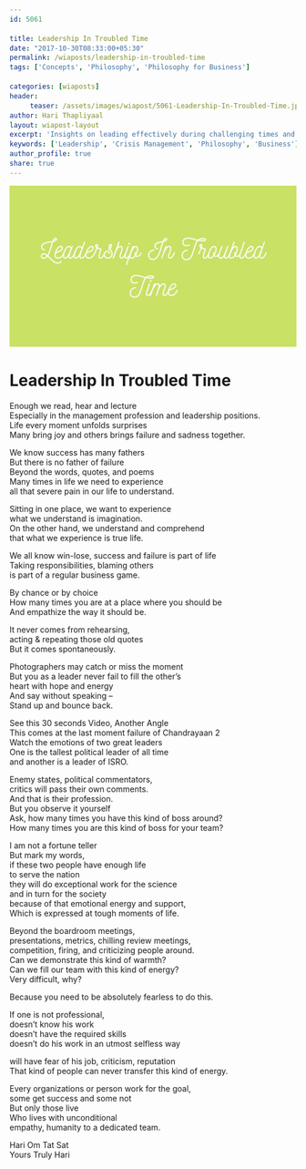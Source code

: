 ```yaml
--- 
id: 5061

title: Leadership In Troubled Time
date: "2017-10-30T08:33:00+05:30"
permalink: /wiaposts/leadership-in-troubled-time
tags: ['Concepts', 'Philosophy', 'Philosophy for Business']    

categories: [wiaposts] 
header:
     teaser: /assets/images/wiapost/5061-Leadership-In-Troubled-Time.jpg
author: Hari Thapliyaal 
layout: wiapost-layout
excerpt: 'Insights on leading effectively during challenging times and crises.' 
keywords: ['Leadership', 'Crisis Management', 'Philosophy', 'Business']
author_profile: true 
share: true 
---
```


![Leadership In Troubled Time](/assets/images/wiapost/5061-Leadership-In-Troubled-Time.jpg)     
   
# Leadership In Troubled Time
   
Enough we read, hear and lecture     
Especially in the management profession and leadership positions.     
Life every moment unfolds surprises     
Many bring joy and others brings failure and sadness together.    
    
We know success has many fathers     
But there is no father of failure     
Beyond the words, quotes, and poems     
Many times in life we need to experience     
all that severe pain in our life to understand.    
    
Sitting in one place, we want to experience     
what we understand is imagination.     
On the other hand, we understand and comprehend     
that what we experience is true life.    
    
We all know win-lose, success and failure is part of life     
Taking responsibilities, blaming others     
is part of a regular business game.    
    
By chance or by choice     
How many times you are at a place where you should be     
And empathize the way it should be.    
    
It never comes from rehearsing,     
acting & repeating those old quotes     
But it comes spontaneously.    
    
Photographers may catch or miss the moment     
But you as a leader never fail to fill the other’s     
heart with hope and energy     
And say without speaking –     
Stand up and bounce back.    
    
See this 30 seconds Video, Another Angle     
This comes at the last moment failure of Chandrayaan 2     
Watch the emotions of two great leaders     
One is the tallest political leader of all time     
and another is a leader of ISRO.    
    
Enemy states, political commentators,     
critics will pass their own comments.     
And that is their profession.     
But you observe it yourself     
Ask, how many times you have this kind of boss around?     
How many times you are this kind of boss for your team?    
    
I am not a fortune teller     
But mark my words,     
if these two people have enough life     
to serve the nation     
they will do exceptional work for the science     
and in turn for the society     
because of that emotional energy and support,     
Which is expressed at tough moments of life.    
    
Beyond the boardroom meetings,     
presentations, metrics, chilling review meetings,     
competition, firing, and criticizing people around.     
Can we demonstrate this kind of warmth?     
Can we fill our team with this kind of energy?     
Very difficult, why?    
    
Because you need to be absolutely fearless to do this.    
    
If one is not professional,     
doesn’t know his work     
doesn’t have the required skills     
doesn’t do his work in an utmost selfless way    
    
will have fear of his job, criticism, reputation     
That kind of people can never transfer this kind of energy.    
    
Every organizations or person work for the goal,     
some get success and some not     
But only those live     
Who lives with unconditional     
empathy, humanity to a dedicated team.    
    
Hari Om Tat Sat     
Yours Truly Hari    
    
